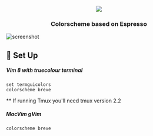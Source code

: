 <p align="center">
<img src="https://user-images.githubusercontent.com/11221489/46771659-6886bc80-cca9-11e8-89b1-9ade979cd778.png"/>
</p>
<h3 align="center">Colorscheme based on Espresso</h3>

![screenshot](https://user-images.githubusercontent.com/11221489/47197083-d3bf3700-d318-11e8-9c51-c173e13226e5.png)

:space_invader: Set Up
------

<h5 align="left">Vim 8 with truecolour terminal</h5>

```VimL
set termguicolors
colorscheme breve
```
** If running Tmux you'll need tmux version 2.2<br>

<h5 align="left">MacVim gVim</h5>

```VimL
colorscheme breve
```
